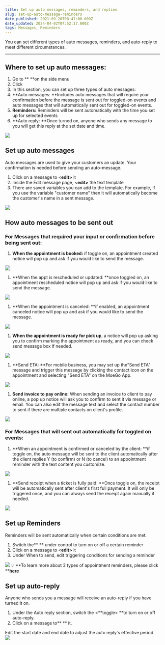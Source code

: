 ```yaml
---
title: Set up auto messages, reminders, and replies
slug: set-up-auto-message-reminders
date_published: 2021-09-20T08:47:00.000Z
date_updated: 2024-04-02T07:52:17.000Z
tags: Messages, Reminders
---
```


You can set different types of auto messages, reminders, and auto-reply to meet different circumstances.

---

##  Where to set up auto messages:

1. Go to **<Setting> **on the side menu
2. Click **<Auto Message>**
3. In this section, you can set up three types of auto messages: 
1. **Auto messages: **Includes auto messages that will require your confirmation before the message is sent out for toggled-on events and auto messages that will automatically sent out for toggled-on events.
2. **Reminders:** Reminders will be sent automatically with the time you set up for selected events
3. **Auto reply: **Once turned on, anyone who sends any message to you will get this reply at the set date and time.

![](__GHOST_URL__/content/images/2024/03/CleanShot-2024-03-07-at-08.36.04-1.gif)
## Set up auto messages

Auto messages are used to give your customers an update. Your confirmation is needed before sending an auto-message.

1. Click on a message to <**edit>** it
2. Inside the Edit message page, <**edit>** the text template
3. There are saved variables you can add to the template. For example, if you use the variable "customer name" then it will automatically become the customer's name in a sent message. 

![](__GHOST_URL__/content/images/2024/03/CleanShot-2024-03-07-at-09.12.41@2x.png)
## How auto messages to be sent out

### For Messages that required your input or confirmation before being sent out:

1. **When the appointment is booked:** if toggle on, an appointment created notice will pop up and ask if you would like to send the message. 

![](__GHOST_URL__/content/images/2024/03/CleanShot-2024-03-07-at-08.47.48.gif)
1. **When the appt is rescheduled or updated: **once toggled on, an appointment rescheduled notice will pop up and ask if you would like to send the message. 

![](__GHOST_URL__/content/images/2024/03/CleanShot-2024-03-07-at-08.56.50-1.gif)
1. **When the appointment is canceled: **if enabled, an appointment canceled notice will pop up and ask if you would like to send the message. 

![](__GHOST_URL__/content/images/2024/03/CleanShot-2024-03-07-at-09.00.53-1.gif)
1. **When the appointment is ready for pick up**, a notice will pop up asking you to confirm marking the appointment as ready, and you can check send message box if needed. 

![](__GHOST_URL__/content/images/2024/03/CleanShot-2024-03-07-at-09.02.49.gif)
1. **Send ETA: **For mobile business, you may set up the"Send ETA" message and trigger this message by clicking the contact icon on the appointment and selecting "Send ETA" on the MoeGo App. 

![](__GHOST_URL__/content/images/2024/03/CleanShot-2024-03-08-at-21.59.23@2x-1.png)
1. **Send invoice to pay online:** When sending an invoice to client to pay online, a pop up notice will ask you to confirm to sent it via message or email. You can also edit the message text and select the contact number to sent if there are multiple contacts on client's profile. 

![](__GHOST_URL__/content/images/2024/03/CleanShot-2024-03-08-at-22.14.57@2x-1.png)
### For Messages that will sent out automatically for toggled on events: 

1. **When an appointment is confirmed or canceled by the client: **if toggle on, the auto message will be sent to the client automatically after the client replies Y (to confirm) or N (to cancel) to an appointment reminder with the text content you customize.

![](__GHOST_URL__/content/images/2024/03/CleanShot-2024-03-08-at-18.53.03@2x.png)
1. **Send receipt when a ticket is fully paid: **Once toggle on, the receipt will be automatically sent after client's first full payment. It will only be triggered once, and you can always send the receipt again manually if needed.

![](__GHOST_URL__/content/images/2024/03/CleanShot-2024-03-08-at-22.39.23@2x.png)
## Set up Reminders

Reminders will be sent automatically when certain conditions are met.

1. Switch the** <toggle>** under control to turn on or off a certain reminder
2. Click on a message to <**edit>** it
3. Under When to send, edit triggering conditions for sending a reminder

![](__GHOST_URL__/content/images/2024/03/CleanShot-2024-03-07-at-09.10.06@2x.png)
💡 **To learn more about 3 types of appointment reminders, please click **[**here**](__GHOST_URL__/appointment-reminder-1st-2nd/)

## Set up auto-reply

Anyone who sends you a message will receive an auto-reply if you have turned it on.

1. Under the Auto reply section, switch the <**toggle> **to turn on or off auto-reply.
2. Click on a message to** <edit>** it.

Edit the start date and end date to adjust the auto reply's effective period.
![](__GHOST_URL__/content/images/2024/03/CleanShot-2024-03-07-at-09.11.41@2x-2.png)
